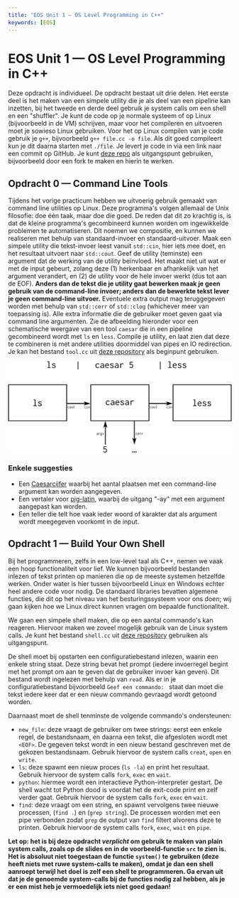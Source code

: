 ```yaml
---
title: "EOS Unit 1 — OS Level Programming in C++"
keywords: [EOS]
---
```


# EOS Unit 1 — OS Level Programming in C++

Deze opdracht is individueel. De opdracht bestaat uit drie delen. Het eerste deel is het maken van een simpele utility die je als deel van een pipeline kan inzetten, bij het tweede en derde deel gebruik je system calls om een shell en een "shuffler". Je kunt de code op je normale systeem of op Linux (bijvoorbeeld in de VM) schrijven, maar voor het compileren en uitvoeren moet je sowieso Linux gebruiken. Voor het op Linux compilen van je code gebruik je `g++`, bijvoorbeeld `g++ file.cc -o file`. Als dit goed compileert kun je dit daarna starten met `./file`. Je levert je code in via een link naar een commit op GitHub. Je kunt [deze repo](https://github.com/Peikos/V1EOS-practica) als uitgangspunt gebruiken, bijvoorbeeld door een fork te maken en hierin te werken.

## Opdracht 0 — Command Line Tools
Tijdens het vorige practicum  hebben we uitvoerig gebruik gemaakt van command line utilities op Linux. Deze programma's volgen allemaal de Unix filosofie: doe één taak, maar doe die goed. De reden dat dit zo krachtig is, is dat de kleine programma's gecombineerd kunnen worden om ingewikkelde problemen te automatiseren. Dit noemen we compositie, en kunnen we realiseren met behulp van standaard-invoer en standaard-uitvoer.
Maak een simpele utility die tekst-invoer leest vanuit `std::cin`, hier iets mee doet, en het resultaat uitvoert naar `std::cout`. Geef de utility (teminste) een argument dat de werking van de utility beïnvloed. Het maakt niet uit wat er met de input gebeurt, zolang deze (1) herkenbaar en afhankelijk van het argument verandert, en (2) de utility voor de hele invoer werkt (dus tot aan de EOF). **Anders dan de tekst die je utility gaat bewerken maak je geen gebruik van de command-line invoer; anders dan de bewerkte tekst lever je geen command-line uitvoer.** Eventuele extra output mag teruggegeven worden met behulp van `std::cerr` of `std::clog` (whichever meer van toepassing is). Alle extra informatie die de gebruiker moet geven gaat via command line argumenten. Zie de afbeelding hieronder voor een schematische weergave van een tool `caesar` die in een pipeline gecombineerd wordt met `ls` en `less`. Compile je utility, en laat zien dat deze te combineren is met andere utilities doormiddel van pipes en IO redirection. Je kan het bestand `tool.cc` uit [deze repository](https://github.com/Peikos/V1EOS-practica) als beginpunt gebruiken.

![](0_tool_schematisch.png)

### Enkele suggesties
- Een [Caesarcijfer](https://nl.wikipedia.org/wiki/Caesarcijfer) waarbij het aantal plaatsen met een command-line argument kan worden aangegeven.
- Een vertaler voor [pig-latin](https://nl.wikipedia.org/wiki/Pig_Latin), waarbij de uitgang "-ay" met een argument aangepast kan worden.
- Een teller die telt hoe vaak ieder woord of karakter dat als argument wordt meegegeven voorkomt in de input.

## Opdracht 1 — Build Your Own Shell
Bij het programmeren, zelfs in een low-level taal als C++, nemen we vaak een hoop functionaliteit voor lief. We kunnen bijvoorbeeld bestanden inlezen of tekst printen op manieren die op de meeste systemen hetzelfde werken. Onder water is hier tussen bijvoorbeeld Linux en Windows echter heel andere code voor nodig. De standaard libraries bevatten algemene functies, die dit op het niveau van het besturingssysteem voor ons doen; wij gaan kijken hoe we Linux direct kunnen vragen om bepaalde functionaliteit.

We gaan een simpele shell maken, die op een aantal commando's kan reageren. Hiervoor maken we zoveel mogelijk gebruik van de Linux system calls. Je kunt het bestand `shell.cc` uit [deze repository](https://github.com/Peikos/V1EOS-practica) gebruiken als uitgangspunt. 

De shell moet bij opstarten een configuratiebestand inlezen, waarin een enkele string staat. Deze string bevat het prompt (iedere invoerregel begint met het prompt om aan te geven dat de gebruiker invoer kan geven). Dit bestand wordt ingelezen met behulp van `read`. Als er in je configuratiebestand bijvoorbeeld `Geef een commando: ` staat dan moet die tekst iedere keer dat er een nieuw commando gevraagd wordt getoond worden.

Daarnaast moet de shell tenminste de volgende commando's ondersteunen:

- `new_file`: deze vraagt de gebruiker om twee strings: eerst een enkele regel, de bestandsnaam, en daarna een tekst, die afgesloten wordt met `<EOF>`. De gegeven tekst wordt in een nieuw bestand geschreven met de gekozen bestandsnaam. Gebruik hiervoor de system calls `creat`, `open` en `write`.
- `ls`: deze spawnt een nieuw proces (`ls -la`) en print het resultaat. Gebruik hiervoor de system calls `fork`, `exec` en `wait`.
- `python`: hiermee wordt een interactieve Python-interpreter gestart. De shell wacht tot Python dood is voordat het de exit-code print en zelf verder gaat. Gebruik hiervoor de system calls `fork`, `exec` en `wait`.
- `find`: deze vraagt om een string, en spawnt vervolgens twee nieuwe processen, (`find .`) en (`grep string`). De processen worden met een pipe verbonden zodat `grep` de output van `find` filtert alvorens deze te printen. Gebruik hiervoor de system calls `fork`, `exec`, `wait` en `pipe`.

**Let op: het is bij deze opdracht *verplicht* om gebruik te maken van plain system calls, zoals op de slides en in de voorbeeld-functie `src` te zien is. Het is absoluut niet toegestaan de functie `system()` te gebruiken (deze heeft niets met ruwe system-calls te maken), omdat je dan een shell aanroept terwijl het doel is zelf een shell te programmeren. Ga ervan uit dat je de genoemde system-calls bij de functies nodig zal hebben, als je er een mist heb je vermoedelijk iets niet goed gedaan!**
